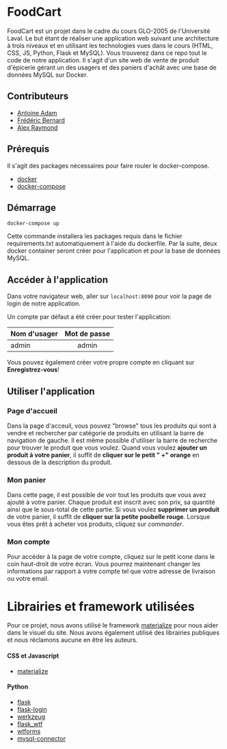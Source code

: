 # FoodCart
FoodCart est un projet dans le cadre du cours GLO-2005 de l'Université Laval. Le but étant de réaliser une application web suivant une architecture à trois niveaux et en utilisant les technologies vues dans le cours (HTML, CSS, JS, Python, Flask et MySQL). Vous trouverez dans ce repo tout le code de notre application. Il s'agit d'un site web de vente de produit d'épicerie gérant un des usagers et des paniers d'achât avec une base de données MySQL sur Docker.
## Contributeurs

 - [Antoine Adam](https://github.com/bidetzz)
 - [Frédéric Bernard](https://github.com/fredericbernard)
 - [Alex Raymond](https://github.com/mcfire02)

## Prérequis
Il s'agit des packages nécessaires pour faire rouler le docker-compose.
 - [docker](https://docs.docker.com/glossary/?term=installation)
 - [docker-compose](https://docs.docker.com/compose/install/)

## Démarrage

```
docker-compose up
```
Cette commande installera les packages requis dans le fichier requirements.txt automatiquement à l'aide du dockerfile. Par la suite, deux docker container seront créer pour l'application et pour la base de données MySQL.

## Accéder à l'application

Dans votre navigateur web, aller sur 
`localhost:8090` pour voir la page de login de notre application.

Un compte par défaut a été créer pour tester l'application:

| Nom d'usager       | Mot de passe 
| ------------- |:-------------:|
| admin     | admin | $1600 |

Vous pouvez également créer votre propre compte en cliquant sur **Enregistrez-vous**!

## Utiliser l'application

### Page d'accueil
Dans la page d'acceuil, vous pouvez "browse" tous les produits qui sont à vendre et rechercher par catégorie de produits en utilisant la barre de navigation de gauche. Il est même possible d'utiliser la barre de recherche pour trouver le produit que vous voulez. Quand vous voulez **ajouter un produit à votre panier**, il suffit de **cliquer sur le petit " +" orange** en dessous de la description du produit.
### Mon panier

Dans cette page, il est possible de voir tout les produits que vous avez ajouté à votre panier. Chaque produit est inscrit avec son prix, sa quantité ainsi que le sous-total de cette partie.
Si vous voulez **supprimer un produit** de votre panier, il suffit de **cliquer sur la petite poubelle rouge**. Lorsque vous êtes prêt à acheter vos produits, cliquez sur *commander*.

### Mon compte

Pour accéder à la page de votre compte, cliquez sur le petit icone dans le coin haut-droit de votre écran. Vous pourrez maintenant changer les informations par rapport à votre compte tel que votre adresse de livraison ou votre email.


# Librairies et framework utilisées

Pour ce projet, nous avons utilisé le framework [materialize](https://materializecss.com/) pour nous aider dans le visuel du site. Nous avons également utilisé des librairies publiques et nous réclamons aucune en être les auteurs.

 #### CSS et Javascript
 - [materialize](https://materializecss.com/)
#### Python
 - [flask](https://pypi.org/project/Flask/)
 - [flask-login](https://flask-login.readthedocs.io/en/latest/)
 - [werkzeug](https://pypi.org/project/Werkzeug/0.14.1/)
 - [flask_wtf](https://pypi.org/project/Flask-WTF/)
 - [wtforms](https://pypi.org/project/WTForms/)
 - [mysql-connector](https://pypi.org/project/mysql-connector/)
